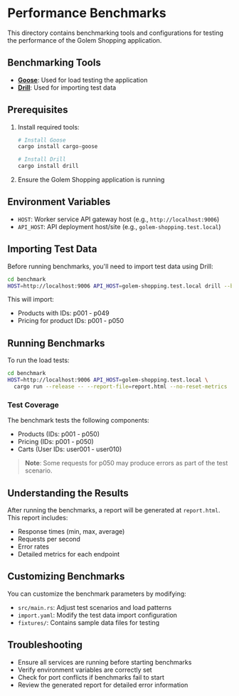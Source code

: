 # Performance Benchmarks

This directory contains benchmarking tools and configurations for testing the performance of the Golem Shopping application.

## Benchmarking Tools

- **[Goose](https://github.com/tag1consulting/goose)**: Used for load testing the application
- **[Drill](https://github.com/fcsonline/drill)**: Used for importing test data

## Prerequisites

1. Install required tools:
   ```bash
   # Install Goose
   cargo install cargo-goose
   
   # Install Drill
   cargo install drill
   ```

2. Ensure the Golem Shopping application is running

## Environment Variables

- `HOST`: Worker service API gateway host (e.g., `http://localhost:9006`)
- `API_HOST`: API deployment host/site (e.g., `golem-shopping.test.local`)

## Importing Test Data

Before running benchmarks, you'll need to import test data using Drill:

```bash
cd benchmark
HOST=http://localhost:9006 API_HOST=golem-shopping.test.local drill --benchmark import.yaml --stats
```

This will import:
- Products with IDs: p001 - p049
- Pricing for product IDs: p001 - p050

## Running Benchmarks

To run the load tests:

```bash
cd benchmark
HOST=http://localhost:9006 API_HOST=golem-shopping.test.local \
  cargo run --release -- --report-file=report.html --no-reset-metrics
```

### Test Coverage

The benchmark tests the following components:
- Products (IDs: p001 - p050)
- Pricing (IDs: p001 - p050)
- Carts (User IDs: user001 - user010)

> **Note**: Some requests for p050 may produce errors as part of the test scenario.

## Understanding the Results

After running the benchmarks, a report will be generated at `report.html`. This report includes:

- Response times (min, max, average)
- Requests per second
- Error rates
- Detailed metrics for each endpoint

## Customizing Benchmarks

You can customize the benchmark parameters by modifying:

- `src/main.rs`: Adjust test scenarios and load patterns
- `import.yaml`: Modify the test data import configuration
- `fixtures/`: Contains sample data files for testing

## Troubleshooting

- Ensure all services are running before starting benchmarks
- Verify environment variables are correctly set
- Check for port conflicts if benchmarks fail to start
- Review the generated report for detailed error information
